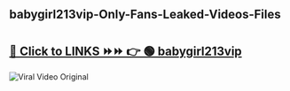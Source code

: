
 ## babygirl213vip-Only-Fans-Leaked-Videos-Files

# <h2><a href="https://mediaupload.pro?babygirl213vip">🔗 Click to LINKS ⏩⏩ 👉 🟢 babygirl213vip </a></h2>

<a href="https://mediaupload.pro?babygirl213vip" rel="nofollow" data-target="animated-image.originalLink"><img src="https://i.ibb.co.com/xMMVF88/686577567.gif" alt="Viral Video Original" style="max-width: 100%; display: inline-block;" data-target="animated-image.originalImage"></a>